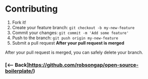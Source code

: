 # Contributing

1. Fork it!
2. Create your feature branch: `git checkout -b my-new-feature` 
3. Commit your changes: `git commit -m 'Add some feature'`
4. Push to the branch: `git push origin my-new-feature`
5. Submit a pull request
 **After your pull request is merged**

 After your pull request is merged, you
 can safely delete your branch.

 ### [<-- Back]https://github.com/robsongap/open-source-boilerplate/)

